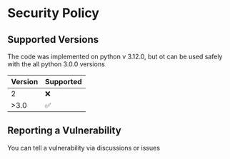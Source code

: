 # Security Policy

## Supported Versions
The code was implemented on python v 3.12.0, but ot can be used safely with the all python 3.0.0 versions

| Version | Supported          |
| ------- | ------------------ |
| 2       |  :x:               |
| >3.0   | :white_check_mark:  |

## Reporting a Vulnerability
You can tell a vulnerability via discussions or issues
